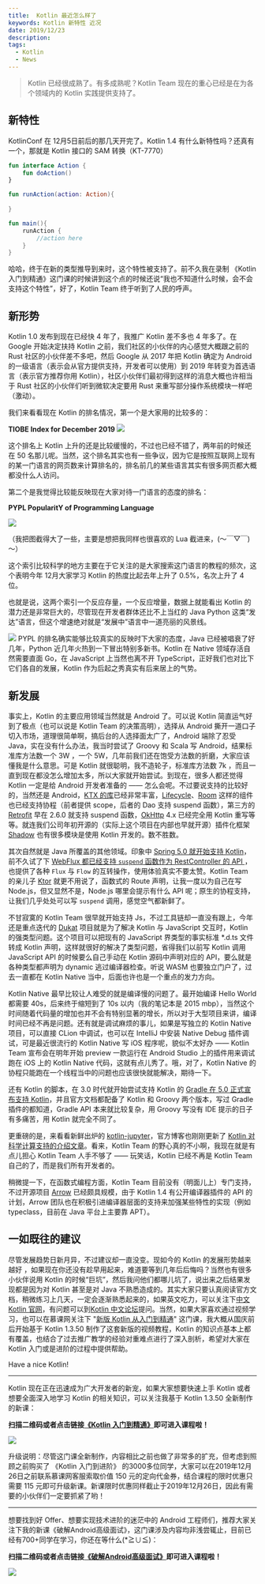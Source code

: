 ```yaml
---
title:  Kotlin 最近怎么样了 
keywords: Kotlin 新特性 近况 
date: 2019/12/23
description: 
tags:
  - Kotlin
  - News
---
```


> Kotlin 已经很成熟了。有多成熟呢？Kotlin Team 现在的重心已经是在为各个领域内的 Kotlin 实践提供支持了。 

<!-- more -->




## 新特性

KotlinConf 在 12月5日前后的那几天开完了。Kotlin 1.4 有什么新特性吗？还真有一个，那就是 Kotlin 接口的 SAM 转换（KT-7770）

```kotlin
fun interface Action {
    fun doAction()
}

fun runAction(action: Action){
    
}

fun main(){
    runAction {
        //action here
    }
}
```

哈哈，终于在新的类型推导到来时，这个特性被支持了。前不久我在录制 《Kotlin 入门到精通》这门课的时候讲到这个点的时候还说“我也不知道什么时候，会不会支持这个特性”，好了，Kotlin Team 终于听到了人民的呼声。

## 新形势

Kotlin 1.0 发布到现在已经快 4 年了，我推广 Kotlin 差不多也 4 年多了。在 Google 开始决定扶持 Kotlin 之前，我们社区的小伙伴的内心感觉大概跟之前的 Rust 社区的小伙伴差不多吧，然后 Google 从 2017 年把 Kotlin 确定为 Android 的一级语言（表示会从官方提供支持，开发者可以使用）到 2019 年转变为首选语言（表示官方推荐你用 Kotlin），社区小伙伴们最初得到这样的消息大概也许相当于 Rust 社区的小伙伴们听到微软决定要用 Rust 来重写部分操作系统模块一样吧（激动）。

我们来看看现在 Kotlin 的排名情况，第一个是大家用的比较多的：

**TIOBE Index for December 2019**
![](https://kotlinblog-1251218094.costj.myqcloud.com/9e300468-a645-433d-ae41-60b3eaa97f5a/media/15761917429814.jpg)

这个排名上 Kotlin 上升的还是比较缓慢的，不过也已经不错了，两年前的时候还在 50 名那儿呢。当然，这个排名其实也有一些争议，因为它是按照互联网上现有的某一门语言的网页数来计算排名的，排名前几的某些语言其实有很多网页都大概都没什么人访问。

第二个是我觉得比较能反映现在大家对待一门语言的态度的排名：

**PYPL PopularitY of Programming Language**

![](https://kotlinblog-1251218094.costj.myqcloud.com/9e300468-a645-433d-ae41-60b3eaa97f5a/media/15761920410684.jpg)

（我把图截得大了一些，主要是想把我同样也很喜欢的 Lua 截进来，(～￣▽￣)～）

这个索引比较科学的地方主要在于它关注的是大家搜索这门语言的教程的频次，这个表明今年 12月大家学习 Kotlin 的热度比起去年上升了 0.5%，名次上升了 4 位。

也就是说，这两个索引一个反应存量，一个反应增量，数据上就能看出 Kotlin 的潜力还是非常巨大的，尽管现在开发者群体还比不上当红的 Java Python 这类“发达”语言，但这个增速绝对就是“发展中”语言中一道亮丽的风景线。

![](https://kotlinblog-1251218094.costj.myqcloud.com/9e300468-a645-433d-ae41-60b3eaa97f5a/media/15770731567913.jpg)
PYPL 的排名确实能够比较真实的反映时下大家的态度，Java 已经被唱衰了好几年，Python 近几年火热到一下冒出特别多新书。Kotlin 在 Native 领域存活自然需要直面 Go，在 JavaScript 上当然也离不开 TypeScript，正好我们也对比下它们各自的发展，Kotlin 作为后起之秀真实有后来居上的气势。

## 新发展

事实上，Kotlin 的主要应用领域当然就是  Android 了。可以说 Kotlin 简直运气好到了极点（也可以说是 Kotlin Team 的决策高明），选择从 Android 撕开一道口子切入市场，道理很简单啊，搞后台的人选择面太广了，Android 端除了忍受 Java，实在没有什么办法，我当时尝试了 Groovy 和 Scala 写 Android，结果标准库方法数一个 3W ，一个 5W，几年前我们还在饱受方法数的折磨，大家应该懂我是什么意思。可是 Kotlin 就很聪明，我不造轮子，标准库方法数 7k ，而且一直到现在都没怎么增加太多，所以大家就开始尝试。到现在，很多人都还觉得 Kotlin 一定是给 Android 开发者准备的 —— 怎么会呢。不过要说支持的比较好的，当然还是 Android，[KTX 的库](https://developer.android.com/kotlin/ktx)已经非常丰富，[Lifecycle](https://developer.android.com/topic/libraries/architecture/lifecycle)、[Room](https://developer.android.com/topic/libraries/architecture/room) 这样的组件也已经支持协程（前者提供 scope，后者的 Dao 支持 suspend 函数），第三方的 [Retrofit](https://github.com/square/retrofit) 早在 2.6.0 就支持 suspend 函数，[OkHttp](https://github.com/square/okhttp) 4.x 已经完全用 Kotlin 重写等等。就连我们公司年初开源的（实际上这个项目在内部也早就开源）插件化框架 [Shadow](https://github.com/Tencent/Shadow) 也有很多模块是使用 Kotlin 开发的。数不胜数。

其次自然就是 Java 所覆盖的其他领域。印象中 [Spring 5.0 就开始支持 Kotlin](https://spring.io/blog/2017/01/04/introducing-kotlin-support-in-spring-framework-5-0)，前不久试了下 [WebFlux 都已经支持 `suspend` 函数作为 RestController 的 API ](https://www.baeldung.com/spring-boot-kotlin-coroutines)，也提供了各种 `Flux` 与 `Flow` 的互转操作，使用体验真实不要太赞。Kotlin Team 的亲儿子 [Ktor](https://ktor.io) 就更不用说了，函数式的 Route 声明，让我一度以为自己在写 Node.js，但又显然不是，Node.js 哪里会提示有什么 API 呢；原生的协程支持，让我们几乎处处可以写 `suspend` 调用，感觉空气都新鲜了。

不甘寂寞的 Kotlin Team 很早就开始支持 Js，不过工具链却一直没有跟上，今年还是重点迭代的 [Dukat](https://github.com/Kotlin/dukat) 项目就是为了解决 Kotlin 与 JavaScript 交互时，Kotlin 的强类型问题。这个项目可以把现有的 JavaScript 界类型的事实标准 *.d.ts 文件转成 Kotlin 声明，这样就很好的解决了类型问题，省得我们以前写 Kotlin 调用 JavaScript API 的时候要么自己手动在 Kotlin 源码中声明对应的 API，要么就是各种类型都声明为 dynamic 逃过编译器检查。听说 WASM 也要独立门户了，过去一直都在 Kotlin Native 当中，后面也许也是一个重点的发力方向。

Kotlin Native 最早比较让人难受的就是编译慢的问题了。最开始编译 Hello World 都需要 40s，后来终于缩短到了 10s 以内（我的笔记本是 2015 mbp），当然这个时间随着代码量的增加也并不会有特别显著的增长，所以对于大型项目来讲，编译时间已经不再是问题。还有就是调试麻烦的事儿，如果是写独立的 Kotlin Native 项目，可以直接 CLion 中调试，也可以在 IntelliJ 中安装 Native Debug 插件调试，可是最近很流行的 Kotlin Native 写 iOS 程序呢，貌似不太好办 —— Kotlin Team 宣布会在明年开始 preview 一款运行在 Android Studio 上的插件用来调试跑在 iOS 上的 Kotlin Native 代码，这就有点儿秀了。哦，对了，Kotlin Native 的协程只能跑在一个线程当中的问题也应该很快就能解决，期待一下。

还有 Kotlin 的脚本，在 3.0 时代就开始尝试支持 Kotlin 的 [Gradle 在 5.0 正式宣布支持 Kotlin](https://docs.gradle.org/5.0/release-notes.html)，并且官方文档都配备了 Kotlin 和 Groovy 两个版本，写过 Gradle 插件的都知道，Gradle API 本来就比较复杂，用 Groovy 写没有 IDE 提示的日子有多痛苦，用 Kotlin 就完全不同了。

更重磅的是，来看看新鲜出炉的 [kotlin-jupyter](https://github.com/Kotlin/kotlin-jupyter)，官方博客也刚刚更新了 [Kotlin 对科学计算支持的介绍文章](https://blog.jetbrains.com/kotlin/2019/12/making-kotlin-ready-for-data-science/)。看来，Kotlin Team 的野心真的不小啊，我现在就是有点儿担心 Kotlin Team 人手不够了 —— 玩笑话，Kotlin 已经不再是 Kotlin Team 自己的了，而是我们所有开发者的。

稍微提一下，在函数式编程方面，Kotlin Team 目前没有（明面儿上）专门支持，不过开源项目 [Arrow](https://github.com/arrow-kt/arrow)  已经颇具规模，由于 Kotlin 1.4 有公开编译器插件的 API 的计划，Arrow 团队也在积极引进编译器层面的支持来加强某些特性的实现（例如 typeclass，目前在 Java 平台上主要靠 APT）。

## 一如既往的建议

尽管发展趋势日新月异，不过建议却一直没变。现如今的 Kotlin 的发展形势越来越好 ，如果现在你还没有趁早用起来，难道要等到几年后后悔吗？当然也有很多小伙伴说用 Kotlin 的时候“巨坑”，然后我问他们都哪儿坑了，说出来之后结果发现都是因为对 Kotlin 甚至是对 Java 不熟悉造成的。其实大家只要认真阅读官方文档，稍微练习上几天，一定会逐渐熟悉起来的，如果英文吃力，可以关注下[中文 Kotlin 官网](https://www.kotlincn.net)，有问题可以到[Kotlin 中文论坛](https://discuss.kotliner.cn/)提问。当然，如果大家喜欢通过视频学习，也可以在慕课网关注下 "[新版 Kotlin 从入门到精通](https://coding.imooc.com/class/398.html)" 这门课，我大概从国庆前后开始基于 Kotlin 1.3.50 制作了这套新版的视频教程，Kotlin 的知识点基本上都有覆盖，也结合了过去推广教学的经验对重难点进行了深入剖析，希望对大家在 Kotlin 入门或是进阶的过程中提供帮助。

Have a nice Kotlin!



---

Kotlin 现在正在迅速成为广大开发者的新宠，如果大家想要快速上手 Kotlin 或者想要全面深入地学习 Kotlin 的相关知识，可以关注我基于 Kotlin 1.3.50 全新制作的新课：

**扫描二维码或者点击链接[《Kotlin 入门到精通》](https://coding.imooc.com/class/398.html)即可进入课程啦！**

![](https://kotlinblog-1251218094.costj.myqcloud.com/40b0da7d-0147-44b3-9d08-5755dbf33b0b/media/exported_qrcode_image_256.png)

升级说明：尽管这门课全新制作，内容相比之前也做了非常多的扩充，但考虑到照顾之前购买了 《Kotlin 入门到进阶》 的3000多位同学，大家可以在2019年12月26日之前联系慕课网客服索取价值 150 元的定向代金券，结合课程的限时优惠只需要 115 元即可升级新课。新课限时优惠同样截止于2019年12月26日，因此有需要的小伙伴们一定要抓紧了哟！

---

想要找到好 Offer、想要实现技术进阶的迷茫中的 Android 工程师们，推荐大家关注下我的新课《破解Android高级面试》，这门课涉及内容均非浅尝辄止，目前已经有700+同学在学习，你还在等什么(*≧∪≦)：

**扫描二维码或者点击链接[《破解Android高级面试》](https://s.imooc.com/SBS30PR)即可进入课程啦！**

![](https://kotlinblog-1251218094.costj.myqcloud.com/9ab6e571-684b-4108-9600-a9e3981e7aca/media/15520936284634.jpg)

